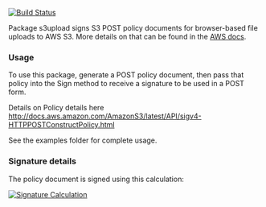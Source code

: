 [![Build Status](https://travis-ci.org/brianfoshee/s3upload.png)](https://travis-ci.org/brianfoshee/s3upload)

Package s3upload signs S3 POST policy documents for browser-based file uploads
to AWS S3.
More details on that can be found in the [AWS docs][docs].

### Usage

To use this package, generate a POST policy document, then pass that policy into
the Sign method to receive a signature to be used in a POST form.

Details on
Policy details here http://docs.aws.amazon.com/AmazonS3/latest/API/sigv4-HTTPPOSTConstructPolicy.html

See the examples folder for complete usage.

### Signature details

The policy document is signed using this calculation:

[![Signature Calculation](http://docs.aws.amazon.com/AmazonS3/latest/API/images/sigV4-post.png)](http://docs.aws.amazon.com/AmazonS3/latest/API/sigv4-UsingHTTPPOST.html#sigv4-post-signature-calc)

[docs]: http://docs.aws.amazon.com/AmazonS3/latest/API/sigv4-UsingHTTPPOST.html
